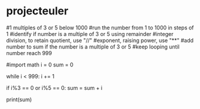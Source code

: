 # projecteuler

#1 multiples of 3 or 5 below 1000
#run the number from 1 to 1000 in steps of 1
#identify if number is a multiple of 3 or 5 using remainder
#integer division, to retain quotient, use "//"
#exponent, raising power, use "**"
#add number to sum if the number is a multiple of 3 or 5
#keep looping until number reach 999

#import math
i = 0
sum = 0

while i < 999:
  i += 1

  if i%3 == 0 or i%5 == 0:
    sum = sum + i

print(sum)
